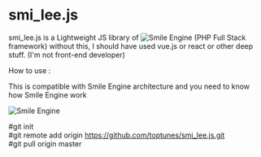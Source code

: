# smi_lee.js

smi_lee.js is a Lightweight JS library of ![Smile Engine](https://github.com/toptunes/Smile_Engine-Demo) (PHP Full Stack framework) without this, I should have used vue.js or react or other deep stuff.
(I'm not front-end developer)

How to use :

This is compatible with Smile Engine architecture and you need to know how Smile Engine work

![Smile Engine](https://github.com/toptunes/Smile_Engine-Demo)






#git init  
#git remote add origin https://github.com/toptunes/smi_lee.js.git  
#git pull origin master  
